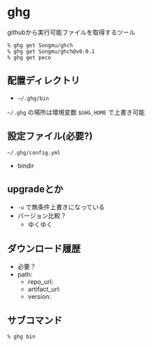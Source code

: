 # ghg

githubから実行可能ファイルを取得するツール

    % ghg get Songmu/ghch
    % ghg get Songmu/ghch@v0.0.1
    % ghg get peco

## 配置ディレクトリ

- `~/.ghg/bin`

`~/.ghg` の場所は環境変数 `$GHG_HOME` で上書き可能

## 設定ファイル(必要?)

`~/.ghg/config.yml`

- bindir

## upgradeとか

- `-u` で無条件上書きになっている
- バージョン比較？
  - ゆくゆく

## ダウンロード履歴

- 必要？
- path:
  - repo_url:
  - artifact_url:
  - version:

## サブコマンド

    % ghg bin
